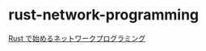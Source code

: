 # rust-network-programming

[Rust で始めるネットワークプログラミング](https://www.amazon.co.jp/Rustで始めるネットワークプログラミング-小野-輝也-ebook/dp/B07SW2GXVF)
